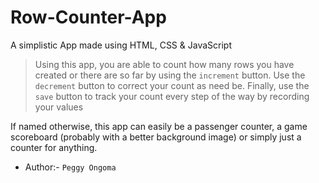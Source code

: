 # Row-Counter-App
A simplistic App made using HTML, CSS &amp; JavaScript

> Using this app, you are able to count how many rows you have created or there are so far by using the `increment` button. 
> Use the `decrement` button to correct your count as need be. 
> Finally, use the `save` button to track your count every step of the way by recording your values
> 

If named otherwise, this app can easily be a passenger counter, a game scoreboard (probably with a better background image) or simply just a counter for anything.

* Author:- `Peggy Ongoma`






